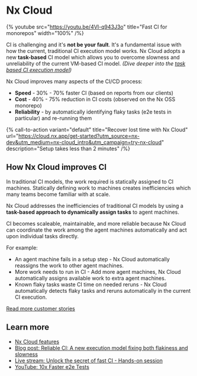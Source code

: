 # Nx Cloud

{% youtube src="https://youtu.be/4VI-q943J3o" title="Fast CI for monorepos" width="100%" /%}

CI is challenging and it's **not be your fault**. It's a fundamental issue with how the current, traditional CI execution model works. Nx Cloud adopts a new **task-based** CI model which allows you to overcome slowness and unreliability of the current VM-based CI model.
_(Dive deeper into the [task based CI execution model](/blog/reliable-ci-a-new-execution-model-fixing-both-flakiness-and-slowness))_

Nx Cloud improves many aspects of the CI/CD process:

- **Speed** - 30% - 70% faster CI (based on reports from our clients)
- **Cost** - 40% - 75% reduction in CI costs (observed on the Nx OSS monorepo)
- **Reliability** - by automatically identifying flaky tasks (e2e tests in particular) and re-running them

{% call-to-action variant="default" title="Recover lost time with Nx Cloud" url="https://cloud.nx.app/get-started?utm_source=nx-dev&utm_medium=nx-cloud_intro&utm_campaign=try-nx-cloud" description="Setup takes less than 2 minutes" /%}

## How Nx Cloud improves CI

In traditional CI models, the work required is statically assigned to CI machines. Statically defining work to machines creates inefficiencies which many teams become familiar with at scale.

Nx Cloud addresses the inefficiencies of traditional CI models by using a **task-based approach to dynamically assign tasks** to agent machines.

CI becomes scaleable, maintainable, and more reliable because Nx Cloud can coordinate the work among the agent machines automatically and act upon individual tasks directly.

For example:

- An agent machine fails in a setup step - Nx Cloud automatically reassigns the work to other agent machines.
- More work needs to run in CI - Add more agent machines, Nx Cloud automatically assigns available work to extra agent machines.
- Known flaky tasks waste CI time on needed reruns - Nx Cloud automatically detects flaky tasks and reruns automatically in the current CI execution.

[Read more customer stories](/blog?filterBy=customer+story)

## Learn more

- [Nx Cloud features](/ci/features)
- [Blog post: Reliable CI: A new execution model fixing both flakiness and slowness](/blog/reliable-ci-a-new-execution-model-fixing-both-flakiness-and-slowness)
- [Live stream: Unlock the secret of fast CI - Hands-on session](https://www.youtube.com/live/rkLKaqLeDa0)
- [YouTube: 10x Faster e2e Tests](https://www.youtube.com/watch?v=0YxcxIR7QU0)
